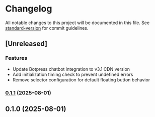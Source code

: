 # Changelog

All notable changes to this project will be documented in this file. See [standard-version](https://github.com/conventional-changelog/standard-version) for commit guidelines.

## [Unreleased]

### Features
- Update Botpress chatbot integration to v3.1 CDN version
- Add initialization timing check to prevent undefined errors
- Remove selector configuration for default floating button behavior

### [0.1.1](https://github.com/Alliu60/ai-training/compare/v0.1.0...v0.1.1) (2025-08-01)

## 0.1.0 (2025-08-01)
